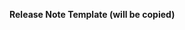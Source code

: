 <!-- Put a description of what this PR is for here, along with any references to issues that this resolves or contributes to -->



<!-- AUTOCHANGELOG for Downstream PRs.

Please select one of the following "release-note:" headings:
    - release-note:enhancement
    - release-note:bug
    - release-note:feature
    - release-note:change
    - release-note:none

Unless you choose release-note:none, please add a release note.
-->
**Release Note Template (will be copied)**

```release-note:REPLACEME

```
